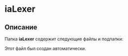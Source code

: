 # iaLexer

## Описание
Папка **iaLexer** содержит следующие файлы и подпапки:

Этот файл был создан автоматически.

